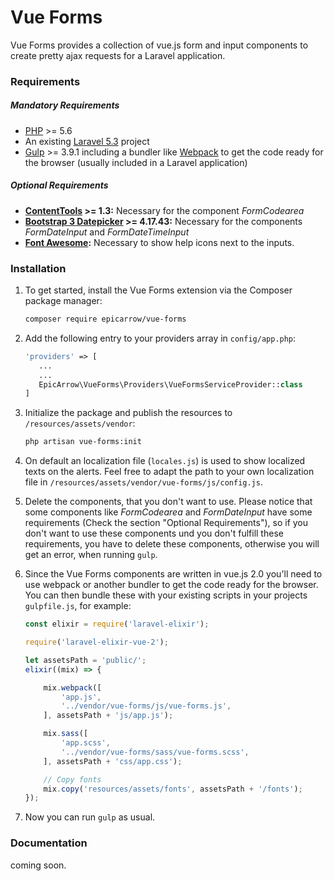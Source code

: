# Vue Forms

Vue Forms provides a collection of vue.js form and input components to create pretty ajax requests for a Laravel application.

### Requirements
##### Mandatory Requirements
- [PHP](https://php.net) >= 5.6
- An existing [Laravel 5.3](https://laravel.com/docs/master/installation) project
- [Gulp](http://gulpjs.com/) >= 3.9.1 including a bundler like [Webpack](https://github.com/webpack/webpack) to get the code ready for the browser (usually included in a Laravel application)

##### Optional Requirements
- **[ContentTools](http://getcontenttools.com/) >= 1.3:** Necessary for the component _FormCodearea_
- **[Bootstrap 3 Datepicker](https://eonasdan.github.io/bootstrap-datetimepicker/) >= 4.17.43:** Necessary for the components _FormDateInput_ and _FormDateTimeInput_
- **[Font Awesome](http://fontawesome.io/icons/):** Necessary to show help icons next to the inputs.

### Installation

1. To get started, install the Vue Forms extension via the Composer package manager: 

    ```bash
    composer require epicarrow/vue-forms
    ```
    
2. Add the following entry to your providers array in `config/app.php`:
    
    ```php
    'providers' => [
       ...
       ...
       EpicArrow\VueForms\Providers\VueFormsServiceProvider::class
    ]
    ```

3. Initialize the package and publish the resources to `/resources/assets/vendor`:

    ```bash
    php artisan vue-forms:init
    ```
    
4. On default an localization file (`locales.js`) is used to show localized texts on the alerts. Feel free to 
adapt the path to your own localization file in `/resources/assets/vendor/vue-forms/js/config.js`. 

5. Delete the components, that you don't want to use. Please notice that some components like _FormCodearea_ and _FormDateInput_ have some requirements (Check the section "Optional Requirements"), 
so if you don't want to use these components und you don't fulfill these requirements, you have to delete these components, otherwise you will get an error, when running `gulp`.

6. Since the Vue Forms components are written in vue.js 2.0 you'll need to use webpack or another bundler to get the code ready for the browser. You can then bundle these with your existing scripts in your projects `gulpfile.js`, for example:

    ```javascript
    const elixir = require('laravel-elixir');
    
    require('laravel-elixir-vue-2');
    
    let assetsPath = 'public/';
    elixir((mix) => {
    
        mix.webpack([
            'app.js',
            '../vendor/vue-forms/js/vue-forms.js',
        ], assetsPath + 'js/app.js');
    
        mix.sass([
            'app.scss',
            '../vendor/vue-forms/sass/vue-forms.scss',
        ], assetsPath + 'css/app.css');
    
        // Copy fonts
        mix.copy('resources/assets/fonts', assetsPath + '/fonts');
    });
    ```
 
7. Now you can run `gulp` as usual.
    
### Documentation
coming soon.
